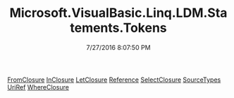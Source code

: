 ﻿---
title: Microsoft.VisualBasic.Linq.LDM.Statements.Tokens
date: 7/27/2016 8:07:50 PM
---

[FromClosure](T-Microsoft.VisualBasic.Linq.LDM.Statements.Tokens.FromClosure.html)
[InClosure](T-Microsoft.VisualBasic.Linq.LDM.Statements.Tokens.InClosure.html)
[LetClosure](T-Microsoft.VisualBasic.Linq.LDM.Statements.Tokens.LetClosure.html)
[Reference](T-Microsoft.VisualBasic.Linq.LDM.Statements.Tokens.Reference.html)
[SelectClosure](T-Microsoft.VisualBasic.Linq.LDM.Statements.Tokens.SelectClosure.html)
[SourceTypes](T-Microsoft.VisualBasic.Linq.LDM.Statements.Tokens.SourceTypes.html)
[UriRef](T-Microsoft.VisualBasic.Linq.LDM.Statements.Tokens.UriRef.html)
[WhereClosure](T-Microsoft.VisualBasic.Linq.LDM.Statements.Tokens.WhereClosure.html)
